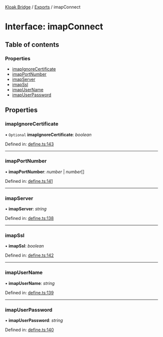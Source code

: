 [Kloak Bridge](../README.md) / [Exports](../modules.md) / imapConnect

# Interface: imapConnect

## Table of contents

### Properties

- [imapIgnoreCertificate](imapconnect.md#imapignorecertificate)
- [imapPortNumber](imapconnect.md#imapportnumber)
- [imapServer](imapconnect.md#imapserver)
- [imapSsl](imapconnect.md#imapssl)
- [imapUserName](imapconnect.md#imapusername)
- [imapUserPassword](imapconnect.md#imapuserpassword)

## Properties

### imapIgnoreCertificate

• `Optional` **imapIgnoreCertificate**: *boolean*

Defined in: [define.ts:143](https://github.com/CoNET-project/kloak-bridge/blob/2663f6d/src/define.ts#L143)

___

### imapPortNumber

• **imapPortNumber**: *number* \| *number*[]

Defined in: [define.ts:141](https://github.com/CoNET-project/kloak-bridge/blob/2663f6d/src/define.ts#L141)

___

### imapServer

• **imapServer**: *string*

Defined in: [define.ts:138](https://github.com/CoNET-project/kloak-bridge/blob/2663f6d/src/define.ts#L138)

___

### imapSsl

• **imapSsl**: *boolean*

Defined in: [define.ts:142](https://github.com/CoNET-project/kloak-bridge/blob/2663f6d/src/define.ts#L142)

___

### imapUserName

• **imapUserName**: *string*

Defined in: [define.ts:139](https://github.com/CoNET-project/kloak-bridge/blob/2663f6d/src/define.ts#L139)

___

### imapUserPassword

• **imapUserPassword**: *string*

Defined in: [define.ts:140](https://github.com/CoNET-project/kloak-bridge/blob/2663f6d/src/define.ts#L140)

